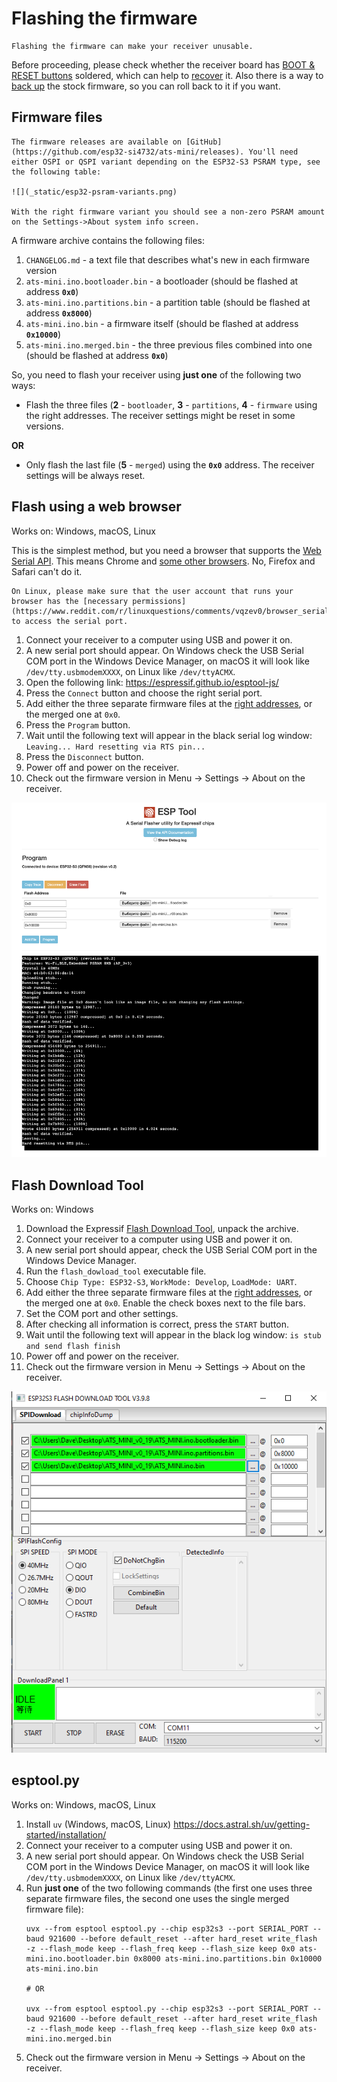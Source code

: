 # Flashing the firmware

```{warning}
Flashing the firmware can make your receiver unusable.
```

Before proceeding, please check whether the receiver board has [BOOT & RESET buttons](hardware.md#boot-and-reset-buttons) soldered, which can help to [recover](recovery.md#recovery) it. Also there is a way to [back up](recovery.md#backup) the stock firmware, so you can roll back to it if you want.

## Firmware files

```{hint}
The firmware releases are available on [GitHub](https://github.com/esp32-si4732/ats-mini/releases). You'll need either OSPI or QSPI variant depending on the ESP32-S3 PSRAM type, see the following table:

![](_static/esp32-psram-variants.png)

With the right firmware variant you should see a non-zero PSRAM amount on the Settings->About system info screen.
```

A firmware archive contains the following files:

1. `CHANGELOG.md` - a text file that describes what's new in each firmware version
2. `ats-mini.ino.bootloader.bin` - a bootloader (should be flashed at address **`0x0`**)
3. `ats-mini.ino.partitions.bin` - a partition table (should be flashed at address **`0x8000`**)
4. `ats-mini.ino.bin` - a firmware itself (should be flashed at address **`0x10000`**)
5. `ats-mini.ino.merged.bin` - the three previous files combined into one (should be flashed at address **`0x0`**)

So, you need to flash your receiver using **just one** of the following two ways:

- Flash the three files (**2** - `bootloader`, **3** - `partitions`, **4** - `firmware` using the right addresses. The receiver settings might be reset in some versions.

**OR**

- Only flash the last file (**5** - `merged`) using the **`0x0`** address. The receiver settings will be always reset.

## Flash using a web browser

Works on: Windows, macOS, Linux

This is the simplest method, but you need a browser that supports the [Web Serial API](https://developer.mozilla.org/en-US/docs/Web/API/Web_Serial_API). This means Chrome and [some other browsers](https://developer.mozilla.org/en-US/docs/Web/API/Web_Serial_API#browser_compatibility). No, Firefox and Safari can't do it.

```{tip}
On Linux, please make sure that the user account that runs your browser has the [necessary permissions](https://www.reddit.com/r/linuxquestions/comments/vqzev0/browser_serial_port_fails_to_open/) to access the serial port.
```

1. Connect your receiver to a computer using USB and power it on.
2. A new serial port should appear. On Windows check the USB Serial COM port in the Windows Device Manager, on macOS it will look like `/dev/tty.usbmodemXXXX`, on Linux like `/dev/ttyACMX`.
3. Open the following link: <https://espressif.github.io/esptool-js/>
4. Press the `Connect` button and choose the right serial port.
5. Add either the three separate firmware files at the [right addresses](#firmware-files), or the merged one at `0x0`.
6. Press the `Program` button.
7. Wait until the following text will appear in the black serial log window: `Leaving... Hard resetting via RTS pin...`
8. Press the `Disconnect` button.
9. Power off and power on the receiver.
10. Check out the firmware version in Menu -> Settings -> About on the receiver.

![](_static/esp-web-flasher.png)

## Flash Download Tool

Works on: Windows

1. Download the Expressif [Flash Download Tool](https://docs.espressif.com/projects/esp-test-tools/en/latest/esp32/production_stage/tools/flash_download_tool.html), unpack the archive.
2. Connect your receiver to a computer using USB and power it on.
3. A new serial port should appear, check the USB Serial COM port in the Windows Device Manager.
4. Run the `flash_dowload_tool` executable file.
5. Choose `Chip Type: ESP32-S3`, `WorkMode: Develop`, `LoadMode: UART`.
6. Add either the three separate firmware files at the [right addresses](#firmware-files), or the merged one at `0x0`. Enable the check boxes next to the file bars.
7. Set the COM port and other settings.
8. After checking all information is correct, press the `START` button.
9. Wait until the following text will appear in the black log window: `is stub and send flash finish`
10. Power off and power on the receiver.
11. Check out the firmware version in Menu -> Settings -> About on the receiver.

![](_static/flash-download-tool.png)

## esptool.py

Works on: Windows, macOS, Linux

1. Install `uv` (Windows, macOS, Linux) <https://docs.astral.sh/uv/getting-started/installation/>
2. Connect your receiver to a computer using USB and power it on.
3. A new serial port should appear. On Windows check the USB Serial COM port in the Windows Device Manager, on macOS it will look like `/dev/tty.usbmodemXXXX`, on Linux like `/dev/ttyACMX`.
3. Run **just one** of the two following commands (the first one uses three separate firmware files, the second one uses the single merged firmware file):
   ```shell
   uvx --from esptool esptool.py --chip esp32s3 --port SERIAL_PORT --baud 921600 --before default_reset --after hard_reset write_flash  -z --flash_mode keep --flash_freq keep --flash_size keep 0x0 ats-mini.ino.bootloader.bin 0x8000 ats-mini.ino.partitions.bin 0x10000 ats-mini.ino.bin

   # OR

   uvx --from esptool esptool.py --chip esp32s3 --port SERIAL_PORT --baud 921600 --before default_reset --after hard_reset write_flash  -z --flash_mode keep --flash_freq keep --flash_size keep 0x0 ats-mini.ino.merged.bin
   ```
4. Check out the firmware version in Menu -> Settings -> About on the receiver.
